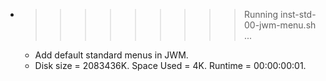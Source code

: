 * >>>>>>>>> Running inst-std-00-jwm-menu.sh ...
  * Add default standard menus in JWM.
  * Disk size = 2083436K. Space Used = 4K. Runtime = 00:00:00:01.
